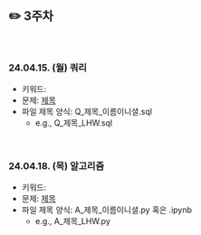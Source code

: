 ## ✏️ 3주차

</br>

### 24.04.15. (월) 쿼리
- 키워드: 
- 문제: [제목](링크)
- 파일 제목 양식: Q_제목_이름이니셜.sql
  - e.g., Q_제목_LHW.sql

</br>

### 24.04.18. (목) 알고리즘
- 키워드:
- 문제: [제목](링크)
- 파일 제목 양식: A_제목_이름이니셜.py 혹은 .ipynb
  - e.g., A_제목_LHW.py

</br>
